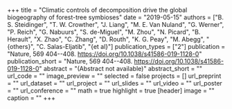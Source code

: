 +++
title = "Climatic controls of decomposition drive the global biogeography of forest-tree symbioses"
date = "2019-05-15"
authors = ["B. S. Steidinger", "T. W. Crowther", "J. Liang", "M. E. Van Nuland", "G. Werner", "P. Reich", "G. Nabuurs", "S. de-Miguel", "M. Zhou", "N. Picard", "B. Herault", "X. Zhao", "C. Zhang", "D. Routh", "K. G. Peay", "M. Abegg", "{others}", "C. Salas-Eljatib", "{et al}"]
publication_types = ["2"]
publication = "Nature, 569 404--408. https://doi.org/10.1038/s41586-019-1128-0"
publication_short = "Nature, 569 404--408. https://doi.org/10.1038/s41586-019-1128-0"
abstract = "(Abstract not available)"
abstract_short = ""
url_code = ""
image_preview = ""
selected = false
projects = []
url_preprint = ""
url_dataset = ""
url_project = ""
url_slides = ""
url_video = ""
url_poster = ""
url_conference = ""
math = true
highlight = true
[header]
image = ""
caption = ""
+++
